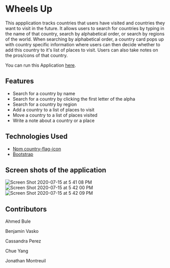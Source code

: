 # Wheels Up
This appplication tracks countries that users have visited and countries they want to visit in the future.  It allows users to search for countries by typing in the name of that country, search by alphabetical order, or search by regions of the world.  When searching by alphabetical order, a country card pops up with country specific information where users can then decide whether to add this country to it's list of places to visit. Users can also take notes on the pros/cons of that country.

You can run this Application [here](https://wheels-up.herokuapp.com/).

## Features
* Search for a country by name
* Search for a country by clicking the first letter of the alpha 
* Search for a country by region 
* Add a country to a list of places to visit
* Move a country to a list of places visited 
* Write a note about a country or a place 

## Technologies Used
* [Npm country-flag-icon](https://www.npmjs.com/package/country-flag-icons)
* [Bootstrap](https://getbootstrap.com/)

## Screen shots of the application 
![Screen Shot 2020-07-15 at 5 41 08 PM](https://user-images.githubusercontent.com/17972802/87607285-9bea4c80-c6c2-11ea-8f9d-4175e60559b6.png)
![Screen Shot 2020-07-15 at 5 42 00 PM](https://user-images.githubusercontent.com/17972802/87607398-dd7af780-c6c2-11ea-80f8-e915bde86098.png)
![Screen Shot 2020-07-15 at 5 42 09 PM](https://user-images.githubusercontent.com/17972802/87607427-f08dc780-c6c2-11ea-8b70-d237daf08421.png)


## Contributors
Ahmed Bule

Benjamin Vasko

Cassandra Perez

Chue Yang 

Jonathan Montreuil


